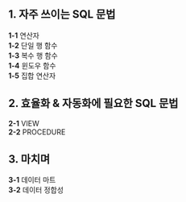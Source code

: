 ## 1. 자주 쓰이는 SQL 문법   
**1-1** 연산자   
**1-2** 단일 행 함수   
**1-3** 복수 행 함수   
**1-4** 윈도우 함수   
**1-5** 집합 연산자   

## 2. 효율화 & 자동화에 필요한 SQL 문법   
**2-1** VIEW   
**2-2** PROCEDURE   

## 3. 마치며   
**3-1** 데이터 마트   
**3-2** 데이터 정합성
